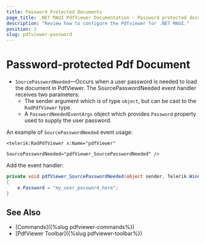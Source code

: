 ```yaml
---
title: Password Protected Documents
page_title: .NET MAUI PdfViewer Documentation - Password protected documents
description: "Review how to configure the Pdfviewer for .NET MAUI."
position: 2
slug: pdfviewer-password
---
```


# Password-protected Pdf Document

* `SourcePasswordNeeded`&mdash;Occurs when a user password is needed to load the document in PdfViewer. The SourcePasswordNeeded event handler receives two parameters:
	* The sender argument which is of type `object`, but can be cast to the `RadPdfViewer` type.
	* A `PasswordNeededEventArgs` object which provides `Password` property used to supply the user password.

An example of `SourcePasswordNeeded` event usage:

```XAML
<telerik:RadPdfViewer x:Name="pdfViewer" 
                      SourcePasswordNeeded="pdfViewer_SourcePasswordNeeded" />
```

Add the event handler:

```C#
private void pdfViewer_SourcePasswordNeeded(object sender, Telerik.Windows.Documents.Fixed.FormatProviders.Pdf.Import.PasswordNeededEventArgs e)
{
    e.Password = "my_user_password_here";
}
```

## See Also

- [Commands]({%slug pdfviewer-commands%})
- [PdfViewer Toolbar]({%slug pdfviewer-toolbar%})
